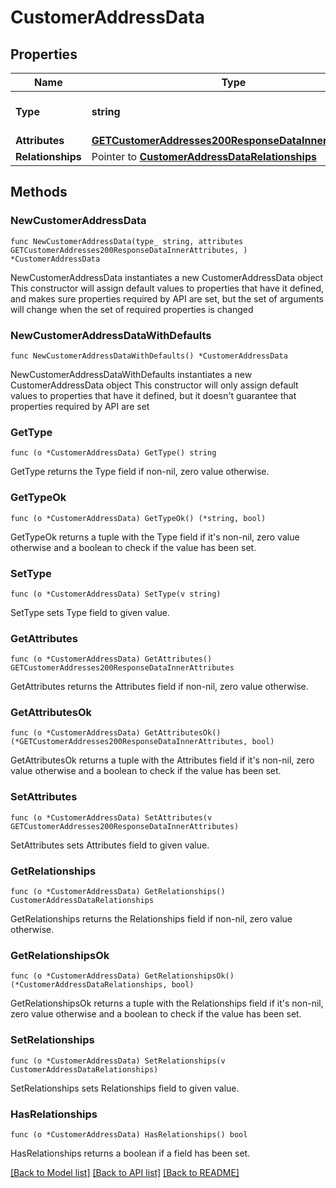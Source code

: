 # CustomerAddressData

## Properties

Name | Type | Description | Notes
------------ | ------------- | ------------- | -------------
**Type** | **string** | The resource&#39;s type | [default to "customer_addresses"]
**Attributes** | [**GETCustomerAddresses200ResponseDataInnerAttributes**](GETCustomerAddresses200ResponseDataInnerAttributes.md) |  | 
**Relationships** | Pointer to [**CustomerAddressDataRelationships**](CustomerAddressDataRelationships.md) |  | [optional] 

## Methods

### NewCustomerAddressData

`func NewCustomerAddressData(type_ string, attributes GETCustomerAddresses200ResponseDataInnerAttributes, ) *CustomerAddressData`

NewCustomerAddressData instantiates a new CustomerAddressData object
This constructor will assign default values to properties that have it defined,
and makes sure properties required by API are set, but the set of arguments
will change when the set of required properties is changed

### NewCustomerAddressDataWithDefaults

`func NewCustomerAddressDataWithDefaults() *CustomerAddressData`

NewCustomerAddressDataWithDefaults instantiates a new CustomerAddressData object
This constructor will only assign default values to properties that have it defined,
but it doesn't guarantee that properties required by API are set

### GetType

`func (o *CustomerAddressData) GetType() string`

GetType returns the Type field if non-nil, zero value otherwise.

### GetTypeOk

`func (o *CustomerAddressData) GetTypeOk() (*string, bool)`

GetTypeOk returns a tuple with the Type field if it's non-nil, zero value otherwise
and a boolean to check if the value has been set.

### SetType

`func (o *CustomerAddressData) SetType(v string)`

SetType sets Type field to given value.


### GetAttributes

`func (o *CustomerAddressData) GetAttributes() GETCustomerAddresses200ResponseDataInnerAttributes`

GetAttributes returns the Attributes field if non-nil, zero value otherwise.

### GetAttributesOk

`func (o *CustomerAddressData) GetAttributesOk() (*GETCustomerAddresses200ResponseDataInnerAttributes, bool)`

GetAttributesOk returns a tuple with the Attributes field if it's non-nil, zero value otherwise
and a boolean to check if the value has been set.

### SetAttributes

`func (o *CustomerAddressData) SetAttributes(v GETCustomerAddresses200ResponseDataInnerAttributes)`

SetAttributes sets Attributes field to given value.


### GetRelationships

`func (o *CustomerAddressData) GetRelationships() CustomerAddressDataRelationships`

GetRelationships returns the Relationships field if non-nil, zero value otherwise.

### GetRelationshipsOk

`func (o *CustomerAddressData) GetRelationshipsOk() (*CustomerAddressDataRelationships, bool)`

GetRelationshipsOk returns a tuple with the Relationships field if it's non-nil, zero value otherwise
and a boolean to check if the value has been set.

### SetRelationships

`func (o *CustomerAddressData) SetRelationships(v CustomerAddressDataRelationships)`

SetRelationships sets Relationships field to given value.

### HasRelationships

`func (o *CustomerAddressData) HasRelationships() bool`

HasRelationships returns a boolean if a field has been set.


[[Back to Model list]](../README.md#documentation-for-models) [[Back to API list]](../README.md#documentation-for-api-endpoints) [[Back to README]](../README.md)


